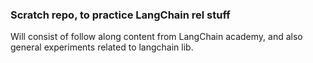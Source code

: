 ### Scratch repo, to practice LangChain rel stuff

Will consist of follow along content from LangChain academy, and also general experiments related to langchain lib.
